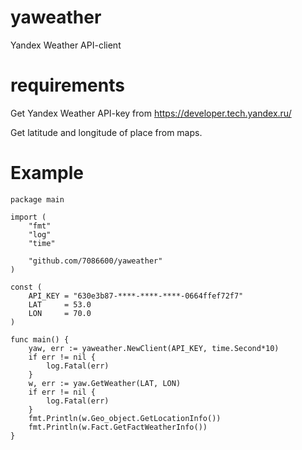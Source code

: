 # yaweather
Yandex Weather API-client

# requirements
Get Yandex Weather API-key from https://developer.tech.yandex.ru/

Get latitude and longitude of place from maps.

# Example

```
package main

import (
	"fmt"
	"log"
	"time"

	"github.com/7086600/yaweather"
)

const (
	API_KEY = "630e3b87-****-****-****-0664ffef72f7"
	LAT     = 53.0
	LON     = 70.0
)

func main() {
	yaw, err := yaweather.NewClient(API_KEY, time.Second*10)
	if err != nil {
		log.Fatal(err)
	}
	w, err := yaw.GetWeather(LAT, LON)
	if err != nil {
		log.Fatal(err)
	}
	fmt.Println(w.Geo_object.GetLocationInfo())
	fmt.Println(w.Fact.GetFactWeatherInfo())
}
```